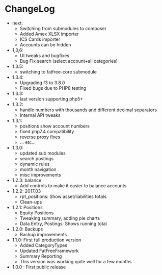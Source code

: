 # ChangeLog

- next:
  - Switching from submodules to composer
  - Added Amex XLSX importer
  - ICS Cards importer
  - Accounts can be hidden
- 1,3,6:
  - UI tweaks and bugfixes
  - Bug Fix search (select account+all categories)
- 1.3.5:
  - switching to fatfree-core submodule
- 1.3.4:
  - Upgrading f3 to 3.8.0
  - Fixed bugs due to PHP8 testing
- 1.3.3:
  - last version supporting php5+
- 1.3.2:
  - handle numbers with thousands and different decimal separators
  - Internal API tweaks
- 1.3.1:
  - positions show account numbers
  - fixed php7.4 compatibility
  - reverse proxy fixes
  - ... etc...
- 1.3.0:
  - updated sub modules
  - search postings
  - dynamic rules
  - month navigation
  - misc improvements
- 1.2.3: balance
  - Add controls to make it easier to balance accounts
- 1.2.2: 2017.03
  - rpt_positions: Show asset/liabilities totals
  - Clean-ups
- 1.2.1: Positions
  - Equity Positions
  - Tweaking summary, adding pie charts
  - Data Entry, Postings: Shows running total
- 1.2.0: Backups
  - Backup improvements
- 1.1.0: First full production version
  - Added CategoryTypes
  - Updated FatFreeFramework
  - Summary Reporting
  - This version was working quite well for a few months
- 1.0.0 : First public release
